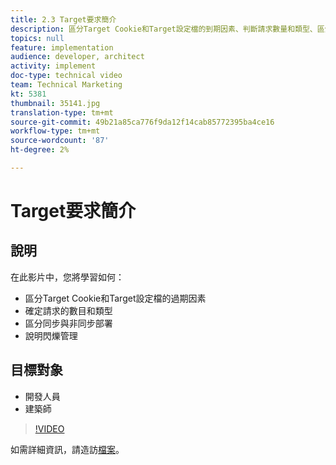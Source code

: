 ```yaml
---
title: 2.3 Target要求簡介
description: 區分Target Cookie和Target設定檔的到期因素、判斷請求數量和類型、區分同步與非同步部署、說明閃爍管理
topics: null
feature: implementation
audience: developer, architect
activity: implement
doc-type: technical video
team: Technical Marketing
kt: 5381
thumbnail: 35141.jpg
translation-type: tm+mt
source-git-commit: 49b21a85ca776f9da12f14cab85772395ba4ce16
workflow-type: tm+mt
source-wordcount: '87'
ht-degree: 2%

---
```



# Target要求簡介

## 說明

在此影片中，您將學習如何：

* 區分Target Cookie和Target設定檔的過期因素
* 確定請求的數目和類型
* 區分同步與非同步部署
* 說明閃爍管理

## 目標對象

* 開發人員
* 建築師

>[!VIDEO](https://video.tv.adobe.com/v/35141/?quality=12)

如需詳細資訊，請造訪[檔案](https://docs.adobe.com/content/help/en/target/using/implement-target/implementing-target.html)。
